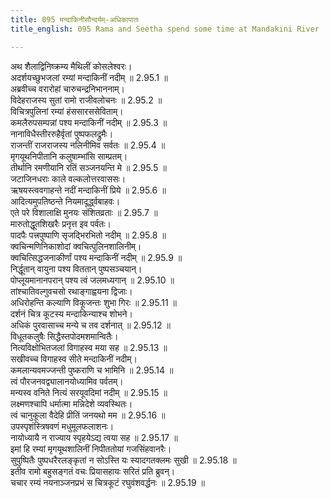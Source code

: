 ```yaml
---
title: 095 मन्दाकिनीसौन्दर्यम्-अधिकापातः
title_english: 095 Rama and Seetha spend some time at Mandakini River

---
```

<div class="audioEmbed"  caption="श्रीराम-हरिसीताराममूर्ति-घनपाठिभ्यां वचनम्" src="https://archive.org/download/Ramayana-recitation-Sriram-harisItArAmamUrti-Ghanapaati-v2/Kanda_2/Kanda_2_AYK-095-Mandakini_Soundaryam_Adhika_Pataha.mp3"></div>

अथ शैलाद्विनिष्क्रम्य मैथिलीं कोसलेश्वरः।  
अदर्शयच्छुभजलां रम्यां मन्दाकिनीं नदीम् ॥ 2.95.1 ॥   
अब्रवीच्च वरारोहां चारुचन्द्रनिभाननाम्।  
विदेहराजस्य सुतां रामो राजीवलोचनः ॥ 2.95.2 ॥   
विचित्रपुलिनां रम्यां हंससारससेविताम्।  
कमलैरुपसम्पन्नां पश्य मन्दाकिनीं नदीम् ॥ 2.95.3 ॥   
नानाविधैस्तीररुहैर्वृतां पुष्पफलद्रुमैः।  
राजन्तीं राजराजस्य नलिनीमिव सर्वतः ॥ 2.95.4 ॥   
मृगयूथनिपीतानि कलुषाम्भांसि साम्प्रतम्।  
तीर्थानि रमणीयानि रतिं सञ्जनयन्ति मे ॥ 2.95.5 ॥   
जटाजिनधराः काले वल्कलोत्तरवाससः।  
ऋषयस्त्ववगाहन्ते नदीं मन्दाकिनीं प्रिये ॥ 2.95.6 ॥   
आदित्यमुपतिष्ठन्ते नियमादूर्द्ध्वबाहवः।  
एते परे विशालाक्षि मुनयः संशितव्रताः ॥ 2.95.7 ॥   
मारुतोद्धूतशिखरैः प्रनृत्त इव पर्वतः।  
पादपैः पत्त्रपुष्पाणि सृजद्भिरभितो नदीम् ॥ 2.95.8 ॥   
क्वचिन्मणिनिकाशोदां क्वचित्पुलिनशालिनीम्।  
क्वचित्सिद्धजनाकीर्णां पश्य मन्दाकिनीं नदीम् ॥ 2.95.9 ॥   
निर्द्धूतान् वायुना पश्य विततान् पुष्पसञ्चयान्।  
पोप्लूयमानानपरान् पश्य त्वं जलमध्यगान् ॥ 2.95.10 ॥   
तांश्चातिवल्गुवचसो रथाङ्गाह्वयना द्विजाः।  
अधिरोहन्ति कल्याणि विकूजन्तः शुभा गिरः ॥ 2.95.11 ॥   
दर्शनं चित्र कूटस्य मन्दाकिन्याश्च शोभने।  
अधिकं पुरवासाच्च मन्ये च तव दर्शनात् ॥ 2.95.12 ॥   
विधूतकलुषैः सिद्धैस्तपोदमशमान्वितैः।  
नित्यविक्षोभितजलां विगाहस्व मया सह ॥ 2.95.13 ॥   
सखीवच्च विगाहस्व सीते मन्दाकिनीं नदीम्।  
कमलान्यवमज्जन्ती पुष्कराणि च भामिनि ॥ 2.95.14 ॥   
त्वं पौरजनवद्व्यालानयोध्यामिव पर्वतम्।  
मन्यस्व वनिते नित्यं सरयूवदिमां नदीम् ॥ 2.95.15 ॥   
लक्ष्मणश्चापि धर्मात्मा मन्निदेशे व्यवस्थितः।  
त्वं चानुकूला वैदेहि प्रीतिं जनयथो मम ॥ 2.95.16 ॥   
उपस्पृशंस्त्रिषवणं मधुमूलफलाशनः।  
नायोध्यायै न राज्याय स्पृहयेऽद्य त्वया सह ॥ 2.95.17 ॥   
इमां हि रम्यां मृगयूथशालिनीं निपीततोयां गजसिंहवानरैः।  
सुपुष्पितैः पुष्पधरैरलङ्कृतां न सोऽस्ति यः स्यादगतक्लमः सुखी ॥ 2.95.18 ॥   
इतीव रामो बहुसङ्गतं वचः प्रियासहायः सरितं प्रति ब्रुवन्।  
चचार रम्यं नयनाञ्जनप्रभं स चित्रकूटं रघुवंशवर्द्धनः ॥ 2.95.19 ॥   